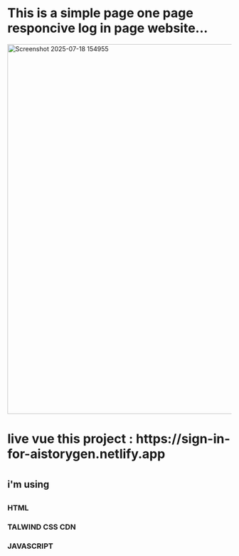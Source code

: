 
<h1>This is a simple page one page responcive log in page website... </h1> 

<img width="1442" height="831" alt="Screenshot 2025-07-18 154955" src="https://github.com/user-attachments/assets/bee04b33-3ac4-4fbc-96d5-1ab216ce9fa9" />

<h1> live vue this project : https://sign-in-for-aistorygen.netlify.app<h1/>

<h2>i'm using <br/><h2/>
<h3> HTML <br/> </h3>
<h3>TALWIND CSS CDN<br/>  </h3>
<h3>JAVASCRIPT<br/>  </h3>



